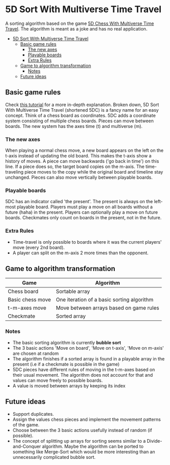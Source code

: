# 5D Sort With Multiverse Time Travel
A sorting algorithm based on the game [5D Chess With Multiverse Time Travel](https://store.steampowered.com/app/1349230/5D_Chess_With_Multiverse_Time_Travel/). The algorithm is meant as a joke and has no real application.

- [5D Sort With Multiverse Time Travel](#5d-sort-with-multiverse-time-travel)
  - [Basic game rules](#basic-game-rules)
    - [The new axes](#the-new-axes)
    - [Playable boards](#playable-boards)
    - [Extra Rules](#extra-rules)
  - [Game to algorithm transformation](#game-to-algorithm-transformation)
    - [Notes](#notes)
  - [Future ideas](#future-ideas)


## Basic game rules
Check [this tutorial](https://5d-chess.fandom.com/wiki/Tutorial) for a more in-depth explanation.
Broken down, 5D Sort With Multiverse Time Travel (shortened 5DC) is a fancy name for an easy concept.
Think of a chess board as coordinates. 5DC adds a coordinate system consisting of multiple chess boards. Pieces can move between boards. The new system has the axes time (t) and multiverse (m).
### The new axes 
When playing a normal chess move, a new board appears on the left on the t-axis instead of updating the old board. This makes the t-axis show a history of moves. A piece can move backwards ('go back in time') on this line. If a piece does so, the target board copies on the m-axis. The time-traveling piece moves to the copy while the original board and timeline stay unchanged. Pieces can also move vertically between playable boards.
### Playable boards
5DC has an indicator called 'the present'. The present is always on the left-most playable board. Players must play a move on all boards without a future (haha) in the present. Players can optionally play a move on future boards. Checkmates only count on boards in the present, not in the future.  
### Extra Rules
- Time-travel is only possible to boards where it was the current players' move (every 2nd board).
- A player can split on the m-axis 2 more times than the opponent.

## Game to algorithm transformation
| Game             | Algorithm                                  |
| ---------------- | ------------------------------------------ |
| Chess board      | Sortable array                             |
| Basic chess move | One iteration of a basic sorting algorithm |
| t-m-axes move    | Move between arrays based on game rules    |
| Checkmate        | Sorted array                               |
### Notes
- The basic sorting algorithm is currently **bubble sort**
- The 3 basic actions 'Move on board', 'Move on t-axis', 'Move on m-axis' are chosen at random 
- The algorithm finishes if a sorted array is found in a playable array in the present (i.e if a checkmate is possible in the game)  
- 5DC pieces have different rules of moving in the t-m-axes based on their usual movement. The algorithm does not account for that and values can move freely to possible boards.
- A value is moved between arrays by keeping its index

## Future ideas
- Support duplicates.
- Assign the values chess pieces and implement the movement patterns of the game.  
- Choose between the 3 basic actions usefully instead of random (if possible).
- The concept of splitting up arrays for sorting seems similar to a Divide-and-Conquer algorithm. Maybe the algorithm can be ported to something like Merge-Sort which would be more interesting than an unnecessarily complicated bubble sort.